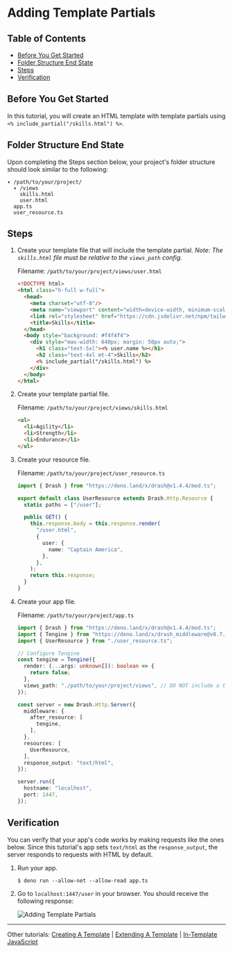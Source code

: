 # Adding Template Partials

## Table of Contents

- [Before You Get Started](#before-you-get-started)
- [Folder Structure End State](#folder-structure-end-state)
- [Steps](#steps)
- [Verification](#verification)

## Before You Get Started

In this tutorial, you will create an HTML template with template partials using
`<% include_partial("/skills.html") %>`.

## Folder Structure End State

Upon completing the Steps section below, your project's folder structure should
look similar to the following:

```
▾ /path/to/your/project/
  ▾ /views
    skills.html
    user.html
  app.ts
  user_resource.ts
```

## Steps

1. Create your template file that will include the template partial. _Note: The
   `skills.html` file must be relative to the `views_path` config._

   Filename: `/path/to/your/project/views/user.html`

   ```html
   <!DOCTYPE html>
   <html class="h-full w-full">
     <head>
       <meta charset="utf-8"/>
       <meta name="viewport" content="width=device-width, minimum-scale=1.0, user-scalable=no"/>
       <link rel="stylesheet" href="https://cdn.jsdelivr.net/npm/tailwindcss/dist/tailwind.min.css">
       <title>Skills</title>
     </head>
     <body style="background: #f4f4f4">
       <div style="max-width: 640px; margin: 50px auto;">
         <h1 class="text-5xl"><% user.name %></h1>
         <h2 class="text-4xl mt-4">Skills</h2>
         <% include_partial("/skills.html") %>
       </div>
     </body>
   </html>
   ```

2. Create your template partial file.

   Filename: `/path/to/your/project/views/skills.html`

   ```html
   <ul>
     <li>Agility</li>
     <li>Strength</li>
     <li>Endurance</li>
   </ul>
   ```

3. Create your resource file.

   Filename: `/path/to/your/project/user_resource.ts`

   ```typescript
   import { Drash } from "https://deno.land/x/drash@v1.4.4/mod.ts";

   export default class UserResource extends Drash.Http.Resource {
     static paths = ["/user"];

     public GET() {
       this.response.body = this.response.render(
         "/user.html",
         {
           user: {
             name: "Captain America",
           },
         },
       );
       return this.response;
     }
   }
   ```

4. Create your app file.

   Filename: `/path/to/your/project/app.ts`

   ```typescript
   import { Drash } from "https://deno.land/x/drash@v1.4.4/mod.ts";
   import { Tengine } from "https://deno.land/x/drash_middleware@v0.7.7/tengine/mod.ts";
   import { UserResource } from "./user_resource.ts";

   // Configure Tengine
   const tengine = Tengine({
     render: (...args: unknown[]): boolean => {
       return false;
     },
     views_path: "./path/to/your/project/views", // DO NOT include a trailing slash
   });

   const server = new Drash.Http.Server({
     middleware: {
       after_resource: [
         tengine,
       ],
     },
     resources: [
       UserResource,
     ],
     response_output: "text/html",
   });

   server.run({
     hostname: "localhost",
     port: 1447,
   });
   ```

## Verification

You can verify that your app's code works by making requests like the ones
below. Since this tutorial's app sets `text/html` as the `response_output`, the
server responds to requests with HTML by default.

1. Run your app.

   ```shell
   $ deno run --allow-net --allow-read app.ts
   ```

2. Go to `localhost:1447/user` in your browser. You should receive the following
   response:

   ![Adding Template Partials](./img/adding_template_partials.png)

---

Other tutorials: [Creating A Template](./creating_a_template.md) |
[Extending A Template](./extending_a_template.md) |
[In-Template JavaScript](./in_template_javascript.md)
